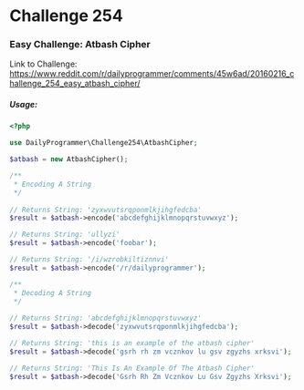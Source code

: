 # Challenge 254

### Easy Challenge: Atbash Cipher

Link to Challenge: 
https://www.reddit.com/r/dailyprogrammer/comments/45w6ad/20160216_challenge_254_easy_atbash_cipher/

##### Usage:
```php
<?php

use DailyProgrammer\Challenge254\AtbashCipher;

$atbash = new AtbashCipher();

/**
 * Encoding A String
 */
 
// Returns String: 'zyxwvutsrqponmlkjihgfedcba'
$result = $atbash->encode('abcdefghijklmnopqrstuvwxyz');

// Returns String: 'ullyzi'
$result = $atbash->encode('foobar');

// Returns String: '/i/wzrobkiltiznnvi'
$result = $atbash->encode('/r/dailyprogrammer'); 

/**
 * Decoding A String
 */
 
// Returns String: 'abcdefghijklmnopqrstuvwxyz'
$result = $atbash->decode('zyxwvutsrqponmlkjihgfedcba');

// Returns String: 'this is an example of the atbash cipher'
$result = $atbash->decode('gsrh rh zm vcznkov lu gsv zgyzhs xrksvi');

// Returns String: 'This Is An Example Of The Atbash Cipher'
$result = $atbash->decode('Gsrh Rh Zm Vcznkov Lu Gsv Zgyzhs Xrksvi');

```